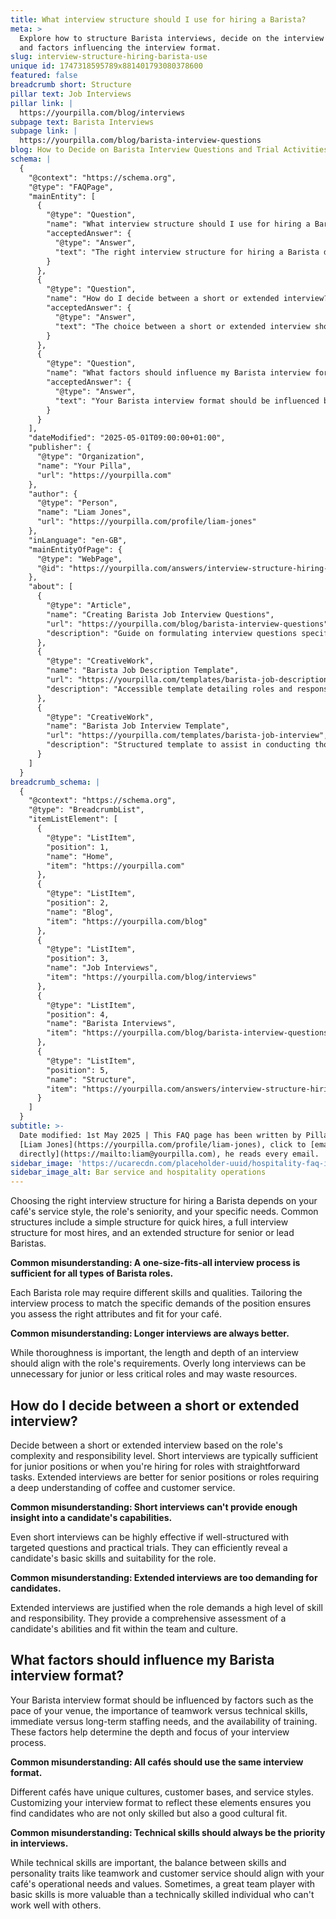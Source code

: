 ```yaml
---
title: What interview structure should I use for hiring a Barista?
meta: >
  Explore how to structure Barista interviews, decide on the interview length,
  and factors influencing the interview format.
slug: interview-structure-hiring-barista-use
unique id: 1747318595789x881401793080378600
featured: false
breadcrumb short: Structure
pillar text: Job Interviews
pillar link: |
  https://yourpilla.com/blog/interviews
subpage text: Barista Interviews
subpage link: |
  https://yourpilla.com/blog/barista-interview-questions
blog: How to Decide on Barista Interview Questions and Trial Activities
schema: |
  {
    "@context": "https://schema.org",
    "@type": "FAQPage",
    "mainEntity": [
      {
        "@type": "Question",
        "name": "What interview structure should I use for hiring a Barista?",
        "acceptedAnswer": {
          "@type": "Answer",
          "text": "The right interview structure for hiring a Barista depends on your café's style of service, the role's seniority, and specific necessities. A simple structure is suitable for fast hires, a full interview structure for typical hires, and an extended structure for senior or key positions. Ensure the interview process is adapted to evaluate the necessary skills and qualities specific to each Barista role in your café."
        }
      },
      {
        "@type": "Question",
        "name": "How do I decide between a short or extended interview?",
        "acceptedAnswer": {
          "@type": "Answer",
          "text": "The choice between a short or extended interview should consider the role's complexity and responsibility level. Short interviews work well for junior roles or straightforward tasks. Extended interviews are suitable for senior roles or jobs that require a comprehensive understanding of coffee and customer service, as they allow for a thorough assessment of a candidate's capabilities."
        }
      },
      {
        "@type": "Question",
        "name": "What factors should influence my Barista interview format?",
        "acceptedAnswer": {
          "@type": "Answer",
          "text": "Your Barista interview format should be influenced by factors such as the pace of your venue, the importance of teamwork versus technical skills, and your immediate versus long-term staffing needs. Also, consider the availability of training. These factors should help decide the depth and focus of your interview, ensuring a good match in skills, personality, and cultural fit."
        }
      }
    ],
    "dateModified": "2025-05-01T09:00:00+01:00",
    "publisher": {
      "@type": "Organization",
      "name": "Your Pilla",
      "url": "https://yourpilla.com"
    },
    "author": {
      "@type": "Person",
      "name": "Liam Jones",
      "url": "https://yourpilla.com/profile/liam-jones"
    },
    "inLanguage": "en-GB",
    "mainEntityOfPage": {
      "@type": "WebPage",
      "@id": "https://yourpilla.com/answers/interview-structure-hiring-barista-use"
    },
    "about": [
      {
        "@type": "Article",
        "name": "Creating Barista Job Interview Questions",
        "url": "https://yourpilla.com/blog/barista-interview-questions",
        "description": "Guide on formulating interview questions specific to Barista roles, helping employers select the right candidates efficiently."
      },
      {
        "@type": "CreativeWork",
        "name": "Barista Job Description Template",
        "url": "https://yourpilla.com/templates/barista-job-description",
        "description": "Accessible template detailing roles and responsibilities to aid in specifying the requirements for a Barista position."
      },
      {
        "@type": "CreativeWork",
        "name": "Barista Job Interview Template",
        "url": "https://yourpilla.com/templates/barista-job-interview",
        "description": "Structured template to assist in conducting thorough and effective Barista interviews, aimed at evaluating necessary skills and fit."
      }
    ]
  }
breadcrumb_schema: |
  {
    "@context": "https://schema.org",
    "@type": "BreadcrumbList",
    "itemListElement": [
      {
        "@type": "ListItem",
        "position": 1,
        "name": "Home",
        "item": "https://yourpilla.com"
      },
      {
        "@type": "ListItem",
        "position": 2,
        "name": "Blog",
        "item": "https://yourpilla.com/blog"
      },
      {
        "@type": "ListItem",
        "position": 3,
        "name": "Job Interviews",
        "item": "https://yourpilla.com/blog/interviews"
      },
      {
        "@type": "ListItem",
        "position": 4,
        "name": "Barista Interviews",
        "item": "https://yourpilla.com/blog/barista-interview-questions"
      },
      {
        "@type": "ListItem",
        "position": 5,
        "name": "Structure",
        "item": "https://yourpilla.com/answers/interview-structure-hiring-barista-use"
      }
    ]
  }
subtitle: >-
  Date modified: 1st May 2025 | This FAQ page has been written by Pilla Founder,
  [Liam Jones](https://yourpilla.com/profile/liam-jones), click to [email Liam
  directly](https://mailto:liam@yourpilla.com), he reads every email.
sidebar_image: 'https://ucarecdn.com/placeholder-uuid/hospitality-faq-image.jpg'
sidebar_image_alt: Bar service and hospitality operations
---
```

Choosing the right interview structure for hiring a Barista depends on your café's service style, the role's seniority, and your specific needs. Common structures include a simple structure for quick hires, a full interview structure for most hires, and an extended structure for senior or lead Baristas.

**Common misunderstanding: A one-size-fits-all interview process is sufficient for all types of Barista roles.**

Each Barista role may require different skills and qualities. Tailoring the interview process to match the specific demands of the position ensures you assess the right attributes and fit for your café.

**Common misunderstanding: Longer interviews are always better.**

While thoroughness is important, the length and depth of an interview should align with the role's requirements. Overly long interviews can be unnecessary for junior or less critical roles and may waste resources.

## How do I decide between a short or extended interview?

Decide between a short or extended interview based on the role's complexity and responsibility level. Short interviews are typically sufficient for junior positions or when you're hiring for roles with straightforward tasks. Extended interviews are better for senior positions or roles requiring a deep understanding of coffee and customer service.

**Common misunderstanding: Short interviews can't provide enough insight into a candidate's capabilities.**

Even short interviews can be highly effective if well-structured with targeted questions and practical trials. They can efficiently reveal a candidate's basic skills and suitability for the role.

**Common misunderstanding: Extended interviews are too demanding for candidates.**

Extended interviews are justified when the role demands a high level of skill and responsibility. They provide a comprehensive assessment of a candidate's abilities and fit within the team and culture.

## What factors should influence my Barista interview format?

Your Barista interview format should be influenced by factors such as the pace of your venue, the importance of teamwork versus technical skills, immediate versus long-term staffing needs, and the availability of training. These factors help determine the depth and focus of your interview process.

**Common misunderstanding: All cafés should use the same interview format.**

Different cafés have unique cultures, customer bases, and service styles. Customizing your interview format to reflect these elements ensures you find candidates who are not only skilled but also a good cultural fit.

**Common misunderstanding: Technical skills should always be the priority in interviews.**

While technical skills are important, the balance between skills and personality traits like teamwork and customer service should align with your café's operational needs and values. Sometimes, a great team player with basic skills is more valuable than a technically skilled individual who can't work well with others.
